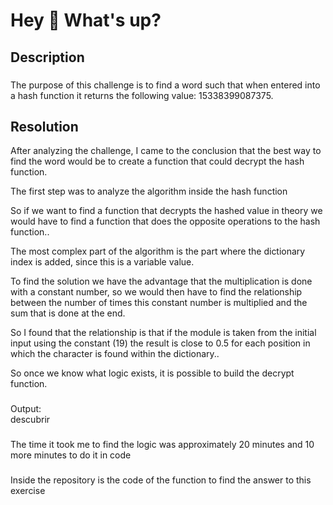 
<h1 align="left">Hey 👋 What's up?</h1>

###

<h2 align="left">Description</h2>

###

<p align="left">The purpose of this challenge is to find a word such that when entered into a hash function it returns the following value: 15338399087375.</p>

###

<h2 align="left">Resolution</h2>

<p align="left">After analyzing the challenge, I came to the conclusion that the best way to find the word would be to create a function that could decrypt the hash function.</p>

<p align="left">The first step was to analyze the algorithm inside the hash function</p>

<p align="left">So if we want to find a function that decrypts the hashed value in theory we would have to find a function that does the opposite operations to the hash function..</p>

<p align="left">The most complex part of the algorithm is the part where the dictionary index is added, since this is a variable value.</p>

<p align="left">To find the solution we have the advantage that the multiplication is done with a constant number, so we would then have to find the relationship between the number of times this constant number is multiplied and the sum that is done at the end.</p>

<p align="left">So I found that the relationship is that if the module is taken from the initial input using the constant (19) the result is close to 0.5 for each position in which the character is found within the dictionary..</p>

<p align="left">So once we know what logic exists, it is possible to build the decrypt function.</p>

###

<p align="left">Output:<br>descubrir</p>

###

<p align="left">The time it took me to find the logic was approximately 20 minutes and 10 more minutes to do it in code</p>

###

<p align="left">Inside the repository is the code of the function to find the answer to this exercise</p>
